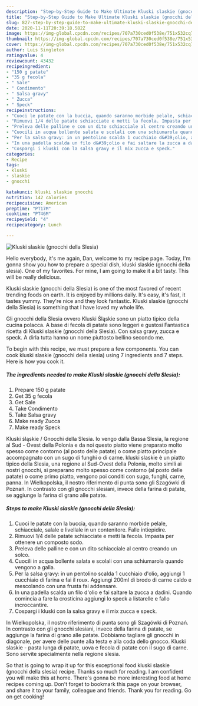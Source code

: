 ```yaml
---
description: "Step-by-Step Guide to Make Ultimate Kluski slaskie (gnocchi della Slesia)"
title: "Step-by-Step Guide to Make Ultimate Kluski slaskie (gnocchi della Slesia)"
slug: 827-step-by-step-guide-to-make-ultimate-kluski-slaskie-gnocchi-della-slesia
date: 2020-11-11T20:39:18.582Z
image: https://img-global.cpcdn.com/recipes/707a730ced0f538e/751x532cq70/kluski-slaskie-gnocchi-della-slesia-recipe-main-photo.jpg
thumbnail: https://img-global.cpcdn.com/recipes/707a730ced0f538e/751x532cq70/kluski-slaskie-gnocchi-della-slesia-recipe-main-photo.jpg
cover: https://img-global.cpcdn.com/recipes/707a730ced0f538e/751x532cq70/kluski-slaskie-gnocchi-della-slesia-recipe-main-photo.jpg
author: Luis Singleton
ratingvalue: 4
reviewcount: 43432
recipeingredient:
- "150 g patate"
- "35 g fecola"
- " Sale"
- " Condimento"
- " Salsa gravy"
- " Zucca"
- " Speck"
recipeinstructions:
- "Cuoci le patate con la buccia, quando saranno morbide pelale, schiacciale, salale e livellale in un contenitore. Falle intiepidire."
- "Rimuovi 1/4 delle patate schiacciate e metti la fecola. Impasta per ottenere un composto sodo."
- "Preleva delle palline e con un dito schiacciale al centro creando un solco."
- "Cuocili in acqua bollente salata e scolali con una schiumarola quando vengono a galla."
- "Per la salsa gravy: in un pentolino scalda 1 cucchiaio d&#39;olio, aggiungi 1 cucchiaio di farina e fai il roux. Aggiungi 200ml di brodo di carne caldo e mescolando con una frusta fai addensare."
- "In una padella scalda un filo d&#39;olio e fai saltare la zucca a dadini. Quando comincia a fare la crosticina aggiungi lo speck a listarelle e fallo incroccantire."
- "Cospargi i kluski con la salsa gravy e il mix zucca e speck."
categories:
- Recipe
tags:
- kluski
- slaskie
- gnocchi

katakunci: kluski slaskie gnocchi 
nutrition: 142 calories
recipecuisine: American
preptime: "PT17M"
cooktime: "PT46M"
recipeyield: "4"
recipecategory: Lunch

---
```



![Kluski slaskie (gnocchi della Slesia)](https://img-global.cpcdn.com/recipes/707a730ced0f538e/751x532cq70/kluski-slaskie-gnocchi-della-slesia-recipe-main-photo.jpg)

Hello everybody, it's me again, Dan, welcome to my recipe page. Today, I'm gonna show you how to prepare a special dish, kluski slaskie (gnocchi della slesia). One of my favorites. For mine, I am going to make it a bit tasty. This will be really delicious.

Kluski slaskie (gnocchi della Slesia) is one of the most favored of recent trending foods on earth. It is enjoyed by millions daily. It's easy, it's fast, it tastes yummy. They're nice and they look fantastic. Kluski slaskie (gnocchi della Slesia) is something that I have loved my whole life.

Gli gnocchi della Slesia ovvero Kluski Śląskie sono un piatto tipico della cucina polacca. A base di fecola di patate sono leggeri e gustosi Fantastica ricetta di Kluski slaskie (gnocchi della Slesia). Con salsa gravy, zucca e speck. A dirla tutta hanno un nome piuttosto bellino secondo me.


To begin with this recipe, we must prepare a few components. You can cook kluski slaskie (gnocchi della slesia) using 7 ingredients and 7 steps. Here is how you cook it.

<!--inarticleads1-->

##### The ingredients needed to make Kluski slaskie (gnocchi della Slesia):

1. Prepare 150 g patate
1. Get 35 g fecola
1. Get  Sale
1. Take  Condimento
1. Take  Salsa gravy
1. Make ready  Zucca
1. Make ready  Speck


Kluski śląskie / Gnocchi della Slesia. Io vengo dalla Bassa Slesia, la regione al Sud - Ovest della Polonia e da noi questo piatto viene preparato molto spesso come contorno (al posto delle patate) o come piatto principale accompagnato con un sugo di funghi o di carne. kluski slaskie è un piatto tipico della Slesia, una regione al Sud-Ovest della Polonia, molto simili ai nostri gnocchi, si preparano molto spesso come contorno (al posto delle patate) o come primo piatto, vengono poi conditi con sugo, funghi, carne, panna. In Wielkopolska, il nostro riferimento di punta sono gli Szagówki di Poznań. In contrasto con gli gnocchi slesiani, invece della farina di patate, se aggiunge la farina di grano alle patate. 

<!--inarticleads2-->

##### Steps to make Kluski slaskie (gnocchi della Slesia):

1. Cuoci le patate con la buccia, quando saranno morbide pelale, schiacciale, salale e livellale in un contenitore. Falle intiepidire.
1. Rimuovi 1/4 delle patate schiacciate e metti la fecola. Impasta per ottenere un composto sodo.
1. Preleva delle palline e con un dito schiacciale al centro creando un solco.
1. Cuocili in acqua bollente salata e scolali con una schiumarola quando vengono a galla.
1. Per la salsa gravy: in un pentolino scalda 1 cucchiaio d&#39;olio, aggiungi 1 cucchiaio di farina e fai il roux. Aggiungi 200ml di brodo di carne caldo e mescolando con una frusta fai addensare.
1. In una padella scalda un filo d&#39;olio e fai saltare la zucca a dadini. Quando comincia a fare la crosticina aggiungi lo speck a listarelle e fallo incroccantire.
1. Cospargi i kluski con la salsa gravy e il mix zucca e speck.


In Wielkopolska, il nostro riferimento di punta sono gli Szagówki di Poznań. In contrasto con gli gnocchi slesiani, invece della farina di patate, se aggiunge la farina di grano alle patate. Dobbiamo tagliare gli gnocchi in diagonale, per avere delle punte alla testa e alla coda dello gnocco. Kluski slaskie - pasta lunga di patate, uova e fecola di patate con il sugo di carne. Sono servite specialmente nella regione slesia. 

So that is going to wrap it up for this exceptional food kluski slaskie (gnocchi della slesia) recipe. Thanks so much for reading. I am confident you will make this at home. There's gonna be more interesting food at home recipes coming up. Don't forget to bookmark this page on your browser, and share it to your family, colleague and friends. Thank you for reading. Go on get cooking!
